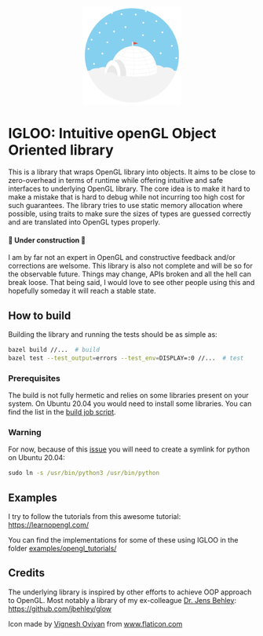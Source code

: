 <p align="center">
  <img width="200" height="200" src=".github/icon/igloo.png">
</p>

# IGLOO: Intuitive openGL Object Oriented library #

This is a library that wraps OpenGL library into objects. It aims to be close to zero-overhead in terms of runtime while offering intuitive and safe interfaces to underlying OpenGL library. The core idea is to make it hard to make a mistake that is hard to debug while not incurring too high cost for such guarantees. The library tries to use static memory allocation where possible, using traits to make sure the sizes of types are guessed correctly and are translated into OpenGL types properly.

#### 🚧 Under construction 🚧 ####
I am by far not an expert in OpenGL and constructive feedback and/or corrections are welsome. This library is also not complete and will be so for the observable future. Things may change, APIs broken and all the hell can break loose. That being said, I would love to see other people using this and hopefully someday it will reach a stable state. 

## How to build ##

Building the library and running the tests should be as simple as:
```bash
bazel build //...  # build
bazel test --test_output=errors --test_env=DISPLAY=:0 //...  # test
```

### Prerequisites ###
The build is not fully hermetic and relies on some libraries present on your system. On Ubuntu 20.04 you would need to install some libraries. You can find the list in the [build job script](.github/workflows/main.yml).

### Warning ###
For now, because of this [issue](https://github.com/bazelbuild/bazel/issues/11554) you will need to create a symlink for python on Ubuntu 20.04:
```cmd
sudo ln -s /usr/bin/python3 /usr/bin/python 
```

## Examples ##
I try to follow the tutorials from this awesome tutorial: https://learnopengl.com/ 

You can find the implementations for some of these using IGLOO in the folder [examples/opengl_tutorials/](examples/opengl_tutorials/)

## Credits ##
The underlying library is inspired by other efforts to achieve OOP approach to
OpenGL. Most notably a library of my ex-colleague [Dr. Jens Behley](https://github.com/jbehley):
https://github.com/jbehley/glow

<div>Icon made by <a href="https://www.flaticon.com/authors/vignesh-oviyan" title="Vignesh Oviyan">Vignesh Oviyan</a> from <a href="https://www.flaticon.com/" title="Flaticon">www.flaticon.com</a></div>

